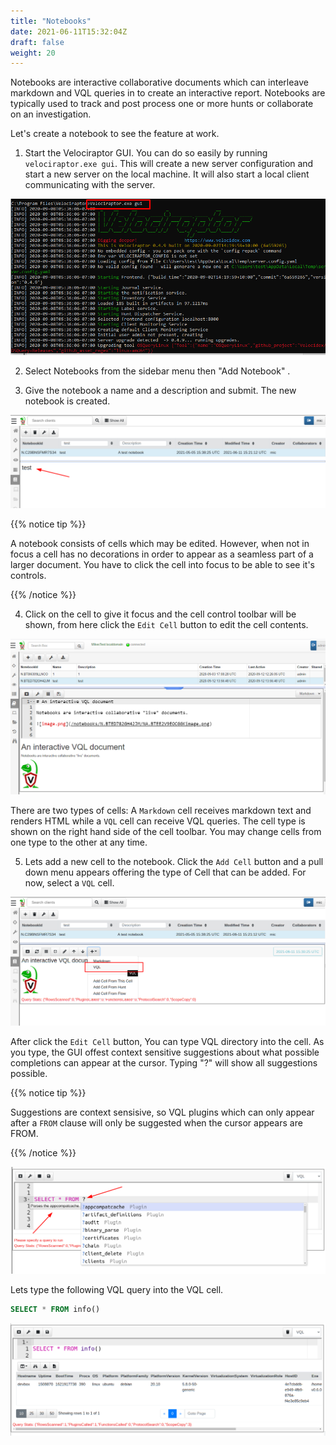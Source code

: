 ```yaml
---
title: "Notebooks"
date: 2021-06-11T15:32:04Z
draft: false
weight: 20
---
```


Notebooks are interactive collaborative documents which can interleave
markdown and VQL queries in to create an interactive report. Notebooks
are typically used to track and post process one or more hunts or
collaborate on an investigation.

Let's create a notebook to see the feature at work.

1. Start the Velociraptor GUI. You can do so easily by running
   `velociraptor.exe gui`. This will create a new server configuration
   and start a new server on the local machine. It will also start a
   local client communicating with the server.

![velociraptor GUI](image5.png)

2. Select Notebooks <i class="fas fa-book"></i> from the sidebar menu then "Add Notebook" <i class="fas fa-plus"></i>.

3. Give the notebook a name and a description and submit. The new
   notebook is created.

![New Notebook](new_notebook.png)

{{% notice tip %}}

A notebook consists of cells which may be edited. However, when not in
focus a cell has no decorations in order to appear as a seamless part
of a larger document. You have to click the cell into focus to be able
to see it's controls.

{{% /notice %}}

4. Click on the cell to give it focus and the cell control toolbar
   will be shown, from here click the `Edit Cell` <i class="fas
   fa-pencil-alt"></i> button to edit the cell contents.

![New Notebook](image13.png)

There are two types of cells: A `Markdown` cell receives markdown text
and renders HTML while a `VQL` cell can receive VQL queries. The cell
type is shown on the right hand side of the cell toolbar. You may
change cells from one type to the other at any time.

5. Lets add a new cell to the notebook. Click the `Add Cell` button <i
   class="fas fa-plus"></i> and a pull down menu appears offering the
   type of Cell that can be added. For now, select a `VQL` cell.

![New Notebook](new_cell.png)

After click the `Edit Cell` button, You can type VQL directory into
the cell. As you type, the GUI offest context sensitive suggestions
about what possible completions can appear at the cursor. Typing "?"
will show all suggestions possible.

{{% notice tip %}}

Suggestions are context sensisive, so VQL plugins which can only
appear after a `FROM` clause will only be suggested when the cursor
appears are FROM.

{{% /notice %}}

![New Notebook](add_cell.png)

Lets type the following VQL query into the VQL cell.

```sql
SELECT * FROM info()
```

![Basic query](basic.png)
